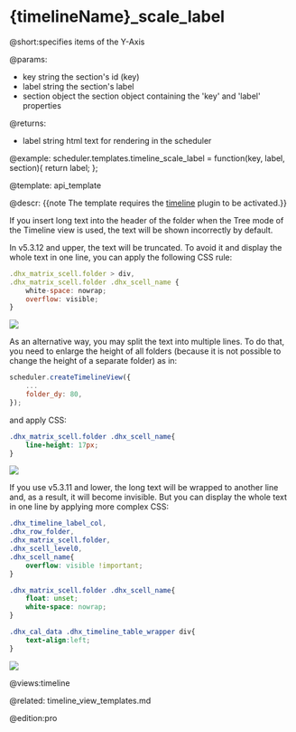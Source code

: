 {timelineName}_scale_label
=============

@short:specifies items of the Y-Axis
	
@params:
- key 	string 		the section's id (key)
- label 	string	the section's label
- section 	object 		the section object containing the 'key' and 'label' properties

@returns:
- label    string     html text for rendering in the scheduler

@example:
scheduler.templates.timeline_scale_label = function(key, label, section){ 
	return label; 
};

@template:	api_template



@descr:
{{note The template requires the [timeline](extensions_list.md#timeline) plugin to be activated.}}

If you insert long text into the header of the folder when the Tree mode of the Timeline view is used, the text will be shown incorrectly by default.

In v5.3.12 and upper, the text will be truncated. To avoid it and display the whole text in one line, you can apply the following CSS rule:

~~~js
.dhx_matrix_scell.folder > div,
.dhx_matrix_scell.folder .dhx_scell_name {
	white-space: nowrap;
	overflow: visible;
}
~~~

<img src="long_text_1.png"/>

As an alternative way, you may split the text into multiple lines. To do that, you need to enlarge the height of all folders (because it is not possible to change the height of a separate folder) as in:

~~~js
scheduler.createTimelineView({
  	...
  	folder_dy: 80,
});
~~~

and apply CSS:

~~~css
.dhx_matrix_scell.folder .dhx_scell_name{
	line-height: 17px;
}
~~~

<img src="split_text_timeline.png"/>

If you use v5.3.11 and lower, the long text will be wrapped to another line and, as a result, it will become invisible. But you can display the whole text in one line by applying more complex CSS:

~~~css
.dhx_timeline_label_col,
.dhx_row_folder,
.dhx_matrix_scell.folder,
.dhx_scell_level0,
.dhx_scell_name{
	overflow: visible !important;
}

.dhx_matrix_scell.folder .dhx_scell_name{
	float: unset;
	white-space: nowrap;
}

.dhx_cal_data .dhx_timeline_table_wrapper div{
	text-align:left;
}
~~~

<img src="long_text_1.png"/>

@views:timeline


@related:
	timeline_view_templates.md
    
    
@edition:pro